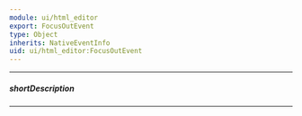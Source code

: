 ```yaml
---
module: ui/html_editor
export: FocusOutEvent
type: Object
inherits: NativeEventInfo
uid: ui/html_editor:FocusOutEvent
---
```

---
##### shortDescription
<!-- Description goes here -->

---
<!-- Description goes here -->